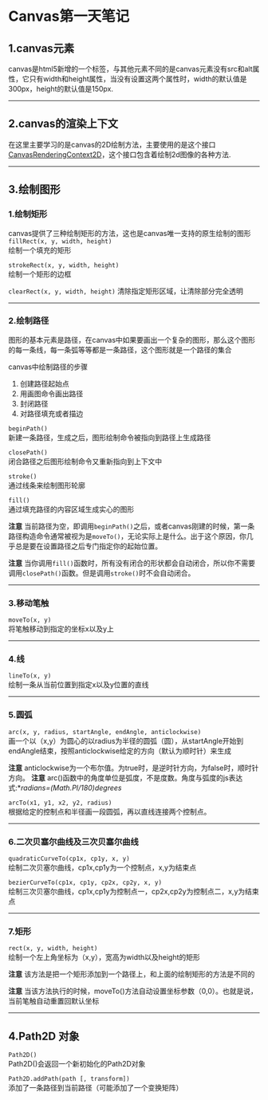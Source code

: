 # Canvas第一天笔记

## 1.canvas元素
> <canvas id="tutorial" width="150" height="150"></canvas>

canvas是html5新增的一个标签，与其他元素不同的是canvas元素没有src和alt属性，它只有width和height属性，当没有设置这两个属性时，width的默认值是300px，height的默认值是150px.

***

## 2.canvas的渲染上下文
在这里主要学习的是canvas的2D绘制方法，主要使用的是这个接口[CanvasRenderingContext2D](https://developer.mozilla.org/zh-CN/docs/Web/API/CanvasRenderingContext2D)，这个接口包含着绘制2d图像的各种方法.

***

## 3.绘制图形
### 1.绘制矩形
canvas提供了三种绘制矩形的方法，这也是canvas唯一支持的原生绘制的图形  
`fillRect(x, y, width, height)`  
绘制一个填充的矩形    

`strokeRect(x, y, width, height)`  
绘制一个矩形的边框  
  
`clearRect(x, y, width, height)`
清除指定矩形区域，让清除部分完全透明

***

### 2.绘制路径
图形的基本元素是路径，在canvas中如果要画出一个复杂的图形，那么这个图形的每一条线，每一条弧等等都是一条路径，这个图形就是一个路径的集合

canvas中绘制路径的步骤
1. 创建路径起始点
2. 用画图命令画出路径
3. 封闭路径
4. 对路径填充或者描边  

`beginPath()`  
新建一条路径，生成之后，图形绘制命令被指向到路径上生成路径  

`closePath()`    
闭合路径之后图形绘制命令又重新指向到上下文中  

`stroke()`   
通过线条来绘制图形轮廓  

`fill()`    
通过填充路径的内容区域生成实心的图形  

**注意**
当前路径为空，即调用`beginPath()`之后，或者canvas刚建的时候，第一条路径构造命令通常被视为是`moveTo()`，无论实际上是什么。出于这个原因，你几乎总是要在设置路径之后专门指定你的起始位置。

**注意**
当你调用`fill()`函数时，所有没有闭合的形状都会自动闭合，所以你不需要调用`closePath()`函数。但是调用`stroke()`时不会自动闭合。

***

### 3.移动笔触
`moveTo(x, y)`  
将笔触移动到指定的坐标x以及y上

***

### 4.线
`lineTo(x, y)`  
绘制一条从当前位置到指定x以及y位置的直线

***

### 5.圆弧
`arc(x, y, radius, startAngle, endAngle, anticlockwise)`  
画一个以（x,y）为圆心的以radius为半径的圆弧（圆），从startAngle开始到endAngle结束，按照anticlockwise给定的方向（默认为顺时针）来生成

**注意**
anticlockwise为一个布尔值。为true时，是逆时针方向，为false时，顺时针方向。
**注意** 
arc()函数中的角度单位是弧度，不是度数。角度与弧度的js表达式:**radians=(Math.PI/180)*degrees**

`arcTo(x1, y1, x2, y2, radius)`  
根据给定的控制点和半径画一段圆弧，再以直线连接两个控制点。

***

### 6.二次贝塞尔曲线及三次贝塞尔曲线
`quadraticCurveTo(cp1x, cp1y, x, y)`  
绘制二次贝塞尔曲线，cp1x,cp1y为一个控制点，x,y为结束点

`bezierCurveTo(cp1x, cp1y, cp2x, cp2y, x, y)`  
绘制三次贝塞尔曲线，cp1x,cp1y为控制点一，cp2x,cp2y为控制点二，x,y为结束点

***

### 7.矩形
`rect(x, y, width, height)`  
绘制一个左上角坐标为（x,y），宽高为width以及height的矩形

**注意**
该方法是把一个矩形添加到一个路径上，和上面的绘制矩形的方法是不同的

**注意** 
当该方法执行的时候，moveTo()方法自动设置坐标参数（0,0）。也就是说，当前笔触自动重置回默认坐标

***

## 4.Path2D 对象
`Path2D()`  
Path2D()会返回一个新初始化的Path2D对象

`Path2D.addPath(path [, transform])​`  
添加了一条路径到当前路径（可能添加了一个变换矩阵）


















